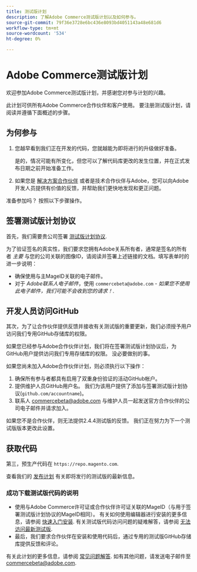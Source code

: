 ```yaml
---
title: 测试版计划
description: 了解Adobe Commerce测试版计划以及如何参与。
source-git-commit: 79f36e3728e6bc436e8093bd4051143a48e681d6
workflow-type: tm+mt
source-wordcount: '534'
ht-degree: 0%

---
```



# Adobe Commerce测试版计划

欢迎参加Adobe Commerce测试版计划，并感谢您对参与计划的兴趣。

此计划可供所有Adobe Commerce合作伙伴和客户使用。
要注册测试版计划，请阅读并遵循下面概述的步骤。

## 为何参与

1. 您越早看到我们正在开发的代码，您就越能为即将进行的升级做好准备。

   是的，情况可能有所变化，但您可以了解代码库更改的发生位置，并在正式发布日期之前开始准备工作。

1. 如果您是 [解决方案合作伙伴](https://developer.adobe.com/commerce/contributor/community/contribution-programs/) 或者是技术合作伙伴与Adobe，您可以向Adobe开发人员提供有价值的反馈，并帮助我们更快地发现和更正问题。

准备参加吗？ 按照以下步骤操作。

## 签署测试版计划协议

首先，我们需要贵公司签署 [测试版计划协议](https://experiencecloudpanel.adobe.com/c/a/6hxAOc9DD1vCx2tg1jBKGB).

为了验证签名的真实性，我们要求您拥有Adobe关系所有者，通常是签名的所有者 _主要_ 与您的公司关联的图像ID，请阅读并签署上述链接的文档。&#x200B;
填写表单时的进一步说明：

- 确保使用与主MageID关联的电子邮件。
- 对于 _Adobe联系人电子邮件_，使用 `commercebeta@adobe.com` - _如果您不使用此电子邮件，我们可能不会收到您的请求！_.

## 开发人员访问GitHub

其次，为了让合作伙伴提供反馈并接收有关测试版的重要更新，我们必须授予用户访问我们专用GitHub存储库的权限。

如果您已经参与Adobe合作伙伴计划，我们将在签署测试版计划协议后，为GitHub用户提供访问我们专用存储库的权限。 没必要做别的事。

如果您尚未加入Adobe合作伙伴计划，则必须执行以下操作：

1. 确保所有参与者都具有启用了双重身份验证的活动GitHub帐户。
1. 提供维护人员GitHub用户名。 我们为该用户提供了添加与签署测试版计划协议(`github.com/accountname`)。
1. 联系人 <commercebeta@adobe.com> 与维护人员一起发送官方合作伙伴的公司电子邮件并请求加入。

如果您不是合作伙伴，则无法提供2.4.4测试版的反馈。 我们正在努力为下一个测试版版本更改此设置。

## 获取代码

第三，预生产代码在 `https://repo.magento.com`.

查看我们的 [发布计划](schedule.md) 有关即将发行的测试版的最新信息。

### 成功下载测试版代码的说明

- 使用与Adobe Commerce许可证或合作伙伴许可证关联的MageID（与用于签署测试版计划协议的MageID相同）。
有关如何使用编辑器进行安装的更多信息，请参阅 [快速入门安装](../installation/composer.md).
有关测试版代码访问问题的疑难解答，请参阅 [无法访问最新测试版](https://support.magento.com/hc/en-us/articles/360048169471).
- 最后，我们要求合作伙伴在安装和使用代码后，通过专用的测试版GitHub存储库提供反馈和评论。

有关此计划的更多信息，请参阅 [常见问题解答](https://fieldreadiness-adobe.highspot.com/items/5e5e6b8fc714332f32a7cd96?lfrm=rhp.0). 如有其他问题，请发送电子邮件至 <commercebeta@adobe.com>.
